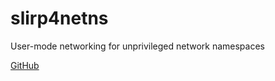 # slirp4netns

User-mode networking for unprivileged network namespaces

[GitHub](https://github.com/rootless-containers/slirp4netns)
